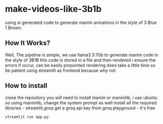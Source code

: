 # make-videos-like-3b1b
using ai generated code to generate manim aninations in the style of 3 Blue 1 Brown.


## How It Works?

Well, The pipeline is simple,
we use llama3.3:70b to generate manim code in the style of 3B1B
this code is stored in a file and then rendered 
i ensure the errors if occur, can be easily pinpointed
rendering does take a little time so be patient
using streamlit as frontend because why not


## How to install
clone the repository
you will need to install manim or manimlib, i use ubuntu so using manimlib, change the system prompt as well
install all the required libraries - streamlit,groq
get a groq api key from groq playground - it's free

```
streamlit run app.py
```
